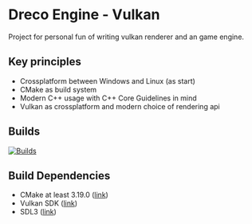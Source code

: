 # Dreco Engine - Vulkan
Project for personal fun of writing vulkan renderer and an game engine.

## Key principles
- Crossplatform between Windows and Linux (as start)
- CMake as build system
- Modern C++ usage with C++ Core Guidelines in mind
- Vulkan as crossplatform and modern choiсe of rendering api
 
## Builds
[![Builds](https://github.com/GloryOfNight/dreco-engine-vulkan/actions/workflows/builds.yml/badge.svg?branch=development)](https://github.com/GloryOfNight/dreco-engine-vulkan/actions/workflows/builds.yml)

 ## Build Dependencies
- CMake at least 3.19.0 ([link](https://cmake.org/))
- Vulkan SDK ([link](https://vulkan.lunarg.com/))
- SDL3 ([link](https://github.com/libsdl-org/SDL))
